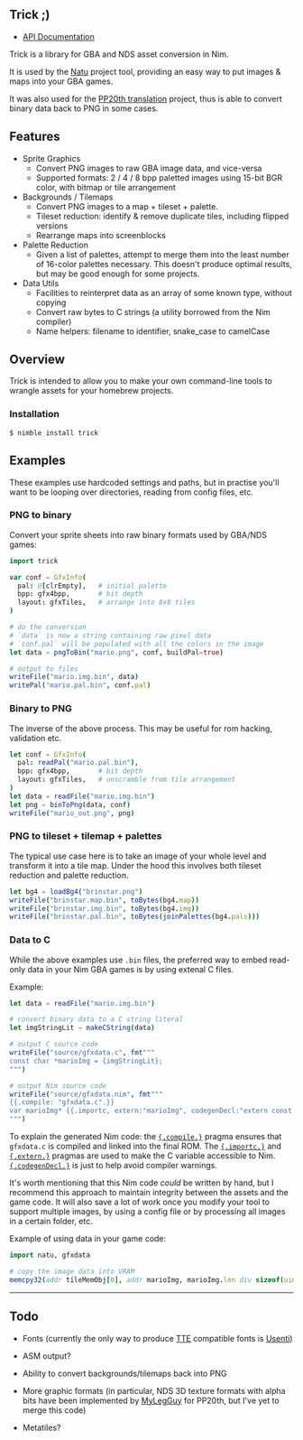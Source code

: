 ## Trick ;)

- [API Documentation](https://exelotl.github.io/trick/trick.html)

Trick is a library for GBA and NDS asset conversion in Nim.

It is used by the [Natu](https://github.com/exelotl/natu) project tool, providing an easy way to put images & maps into your GBA games.

It was also used for the [PP20th translation](https://www.romhacking.net/translations/4522/) project, thus is able to convert binary data back to PNG in some cases.

## Features

- Sprite Graphics
  - Convert PNG images to raw GBA image data, and vice-versa
  - Supported formats: 2 / 4 / 8 bpp paletted images using 15-bit BGR color, with bitmap or tile arrangement
- Backgrounds / Tilemaps
  - Convert PNG images to a map + tileset + palette.
  - Tileset reduction: identify & remove duplicate tiles, including flipped versions
  - Rearrange maps into screenblocks
- Palette Reduction
  - Given a list of palettes, attempt to merge them into the least number of 16-color palettes necessary. This doesn't produce optimal results, but may be good enough for some projects.
- Data Utils
  - Facilities to reinterpret data as an array of some known type, without copying
  - Convert raw bytes to C strings (a utility borrowed from the Nim compiler)
  - Name helpers: filename to identifier, snake_case to camelCase


## Overview

Trick is intended to allow you to make your own command-line tools to wrangle assets for your homebrew projects.

### Installation

```
$ nimble install trick
```


## Examples

These examples use hardcoded settings and paths, but in practise you'll want to be looping over directories, reading from config files, etc.

### PNG to binary

Convert your sprite sheets into raw binary formats used by GBA/NDS games:

```nim
import trick

var conf = GfxInfo(
  pal: @[clrEmpty],   # initial palette
  bpp: gfx4bpp,       # bit depth
  layout: gfxTiles,   # arrange into 8x8 tiles
)

# do the conversion
# `data` is now a string containing raw pixel data
# `conf.pal` will be populated with all the colors in the image
let data = pngToBin("mario.png", conf, buildPal=true)

# output to files
writeFile("mario.img.bin", data)
writePal("mario.pal.bin", conf.pal)
```

### Binary to PNG

The inverse of the above process. This may be useful for rom hacking, validation etc.

```nim
let conf = GfxInfo(
  pal: readPal("mario.pal.bin"),
  bpp: gfx4bpp,       # bit depth
  layout: gfxTiles,   # unscramble from tile arrangement
)
let data = readFile("mario.img.bin")
let png = binToPng(data, conf)
writeFile("mario_out.png", png)
```

### PNG to tileset + tilemap + palettes

The typical use case here is to take an image of your whole level and transform it into a tile map. Under the hood this involves both tileset reduction and palette reduction.

```nim
let bg4 = loadBg4("brinstar.png")
writeFile("brinstar.map.bin", toBytes(bg4.map))
writeFile("brinstar.img.bin", toBytes(bg4.img))
writeFile("brinstar.pal.bin", toBytes(joinPalettes(bg4.pals)))
```

### Data to C

While the above examples use `.bin` files, the preferred way to embed read-only data in your Nim GBA games is by using extenal C files. 

Example:

```nim
let data = readFile("mario.img.bin")

# convert binary data to a C string literal
let imgStringLit = makeCString(data)

# output C source code
writeFile("source/gfxdata.c", fmt"""
const char *marioImg = {imgStringLit};
""")

# output Nim source code
writeFile("source/gfxdata.nim", fmt"""
{{.compile: "gfxdata.c".}}
var marioImg* {{.importc, extern:"marioImg", codegenDecl:"extern const $# $#".}}: array[{data.len}, uint8]
""")
```

To explain the generated Nim code: the [`{.compile.}`][1] pragma ensures that `gfxdata.c` is compiled and linked into the final ROM. The [`{.importc.}`][2] and [`{.extern.}`][3] pragmas are used to make the C variable accessible to Nim. [`{.codegenDecl.}`][4] is just to help avoid compiler warnings.

It's worth mentioning that this Nim code *could* be written by hand, but I recommend this approach to maintain integrity between the assets and the game code. It will also save a lot of work once you modify your tool to support multiple images, by using a config file or by processing all images in a certain folder, etc.

[1]: https://nim-lang.org/docs/manual.html#implementation-specific-pragmas-compile-pragma
[2]: https://nim-lang.org/docs/manual.html#foreign-function-interface-importc-pragma
[3]: https://nim-lang.org/docs/manual.html#foreign-function-interface-extern-pragma
[4]: https://nim-lang.org/docs/manual.html#implementation-specific-pragmas-codegendecl-pragma


Example of using data in your game code:

```nim
import natu, gfxdata

# copy the image data into VRAM
memcpy32(addr tileMemObj[0], addr marioImg, marioImg.len div sizeof(uint32))
```

---

## Todo

- Fonts (currently the only way to produce [TTE](https://www.coranac.com/tonc/text/tte.htm) compatible fonts is [Usenti](http://www.coranac.com/projects/usenti/))

- ASM output?

- Ability to convert backgrounds/tilemaps back into PNG

- More graphic formats (in particular, NDS 3D texture formats with alpha bits have been implemented by [MyLegGuy](https://github.com/MyLegGuy) for PP20th, but I've yet to merge this code)

- Metatiles?
